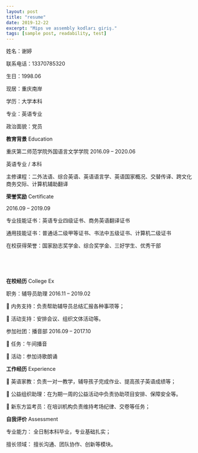 ```yaml
---
layout: post
title: "resume"
date: 2019-12-22
excerpt: "Mips ve assembly kodları giriş."
tags: [sample post, readability, test]
---
```

姓名：谢婷

联系电话：13370785320

生日：1998.06

现居：重庆南岸

学历：大学本科

专业：英语专业

政治面貌：党员

 

 

 

 **教育背景**    Education

重庆第二师范学院外国语言文学学院               2016.09 – 2020.06                            

英语专业 / 本科

主修课程：二外法语、综合英语、英语语言学、英语国家概况、交替传译、跨文化商务交际、计算机辅助翻译

 

 

 

  **荣誉奖励**   Certificate

2016.09 – 2019.09

专业技能证书：英语专业四级证书、商务英语翻译证书

通用技能证书：普通话二级甲等证书、书法中五级证书、计算机二级证书

在校获得荣誉：国家励志奖学金、综合奖学金、三好学生、优秀干部          

 

​         

​         

 

 

**在校经历**    College Ex

职务：辅导员助理                              2016.11 – 2019.02                                       

    内务支持：负责帮助辅导员总结汇报各种事项等；

    活动支持：安排会议、组织文体活动等。

参加社团：播音部                              2016.09 – 2017.10

    任务：午间播音

    活动：参加诗歌朗诵

 

 

**工作经历**    Experience

    英语家教：负责一对一教学，辅导孩子完成作业、提高孩子英语成绩等；

    公益组织助理：在为期一周的公益活动中负责协助项目安排、保障安全等。

    新东方监考员：在培训机构负责维持考场纪律、交卷等任务；                       

 

 

 

  **自我评价**   Assessment

专业能力： 全日制本科毕业，专业基础扎实；

擅长领域： 擅长沟通、团队协作、创新等模块。